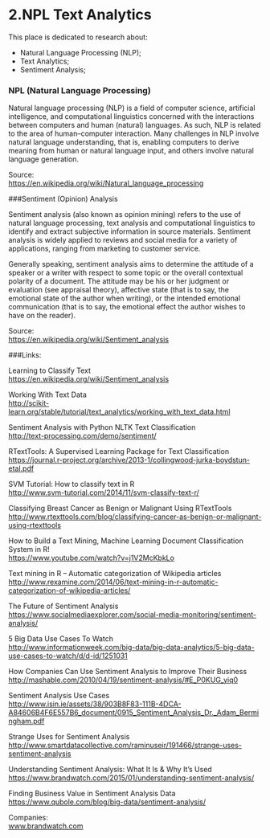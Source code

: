 # 2.NPL Text Analytics

This place is dedicated to research about:

- Natural Language Processing (NLP);
- Text Analytics;
- Sentiment Analysis;


### NPL (Natural Language Processing)

Natural language processing (NLP) is a field of computer science, artificial intelligence, and computational linguistics concerned with the interactions between computers and human (natural) languages. As such, NLP is related to the area of human–computer interaction. Many challenges in NLP involve natural language understanding, that is, enabling computers to derive meaning from human or natural language input, and others involve natural language generation.

Source:<BR>
https://en.wikipedia.org/wiki/Natural_language_processing<BR>

###Sentiment (Opinion) Analysis

Sentiment analysis (also known as opinion mining) refers to the use of natural language processing, text analysis and computational linguistics to identify and extract subjective information in source materials. Sentiment analysis is widely applied to reviews and social media for a variety of applications, ranging from marketing to customer service.

Generally speaking, sentiment analysis aims to determine the attitude of a speaker or a writer with respect to some topic or the overall contextual polarity of a document. The attitude may be his or her judgment or evaluation (see appraisal theory), affective state (that is to say, the emotional state of the author when writing), or the intended emotional communication (that is to say, the emotional effect the author wishes to have on the reader).

Source:<BR>
https://en.wikipedia.org/wiki/Sentiment_analysis<BR>

###Links:

Learning to Classify Text<BR>
https://en.wikipedia.org/wiki/Sentiment_analysis<BR>

Working With Text Data<BR>
http://scikit-learn.org/stable/tutorial/text_analytics/working_with_text_data.html<BR>

Sentiment Analysis with Python NLTK Text Classification<BR>
http://text-processing.com/demo/sentiment/<BR>

RTextTools: A Supervised Learning Package for Text Classification<BR>
https://journal.r-project.org/archive/2013-1/collingwood-jurka-boydstun-etal.pdf<BR>

SVM Tutorial: How to classify text in R<BR>
http://www.svm-tutorial.com/2014/11/svm-classify-text-r/<BR>

Classifying Breast Cancer as Benign or Malignant Using RTextTools<BR>
http://www.rtexttools.com/blog/classifying-cancer-as-benign-or-malignant-using-rtexttools<BR>

How to Build a Text Mining, Machine Learning Document Classification System in R!<BR>
https://www.youtube.com/watch?v=j1V2McKbkLo<BR>

Text mining in R – Automatic categorization of Wikipedia articles<BR>
http://www.rexamine.com/2014/06/text-mining-in-r-automatic-categorization-of-wikipedia-articles/<BR>

The Future of Sentiment Analysis<BR>
https://www.socialmediaexplorer.com/social-media-monitoring/sentiment-analysis/<BR>

5 Big Data Use Cases To Watch<BR>
http://www.informationweek.com/big-data/big-data-analytics/5-big-data-use-cases-to-watch/d/d-id/1251031<BR>

How Companies Can Use Sentiment Analysis to Improve Their Business<BR>
http://mashable.com/2010/04/19/sentiment-analysis/#E_P0KUG_yiq0<BR>

Sentiment Analysis Use Cases<BR>
http://www.isin.ie/assets/38/903B8F83-111B-4DCA-A84606B4F6E557B6_document/0915_Sentiment_Analysis_Dr._Adam_Bermingham.pdf<BR>

Strange Uses for Sentiment Analysis<BR>
http://www.smartdatacollective.com/raminuseir/191466/strange-uses-sentiment-analysis<BR>

Understanding Sentiment Analysis: What It Is & Why It’s Used<BR>
https://www.brandwatch.com/2015/01/understanding-sentiment-analysis/<BR>

Finding Business Value in Sentiment Analysis Data<BR>
https://www.qubole.com/blog/big-data/sentiment-analysis/<BR>


Companies:<BR>
www.brandwatch.com<BR>
